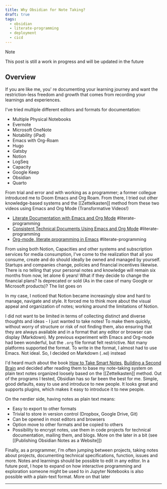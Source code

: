 ```yaml
---
title: Why Obsidian for Note Taking?
draft: true
tags:
  - obsidian
  - literate-programming
  - deployment
  - cicd
---
```


> [!note]
> This post is still a work in progress and will be updated in the future

## Overview

If you are like me, you' re documenting your learning journey and want the restriction-less freedom and growth that comes from recording your learnings and experiences.

I've tried multiple different editors and formats for documentation:

- Multiple Physical Notebooks
- Evernote
- Microsoft OneNote
- Notability (iPad)
- Emacs with Org-Roam
- Hugo
- Gatsby
- Notion
- LogSeq
- Capacity
- Google Keep
- Obsidian
- Quarto

From trial and error and with working as a programmer; a former collegue introduced me to Doom Emacs and Org Roam. From there, I tried out other knowledge-based systems and the [[Zettelkasten]] method from these two videos using Emacs and Org Mode (Transformative Videos!)

- [Literate Documentation with Emacs and Org Mode](https://www.youtube.com/@elspuddo) #literate-programming
- [Consistent Technical Documents Using Emacs and Org Mode](https://www.youtube.com/@elspuddo) #literate-programming
- [Org-mode, literate programming in Emacs](https://www.youtube.com/@niklaseklund2522) #literate-programming

From using both Notion, Capacities and other systems and subscription services for media consumption, I've come to the realization that all you consume, create and do should ideally be owned and managed by yourself. Startups and companies change, policies and financial incentives likewise. There is no telling that your personal notes and knowledge will remain six months from now, let alone 6 years! What if they decide to change the financial plans? Is deprecated or sold (As in the case of many Google or Microsoft products)? The list goes on

In my case, I noticed that Notion became increasingly slow and hard to manage, navigate and style. It forced me to think more about the visual appeal and organization of notes; working around the limitations of Notion.

I did not want to be limited in terms of collecting distinct and diverse thoughts and ideas - I just wanted to take notes! To make them quickly, without worry of structure or risk of not finding them, also ensuring that they are always available and in a format that any editor or browser can display (Markdown). My previous experiment with Emacs and Org-mode had been wonderful, but the `.org` file format felt restrictive. Not many platforms supported the format. To write in the format, I almost had to use Emacs. Not ideal. So, I decided on Markdown (`.md`) instead

I'd heard much about the book [How to Take Smart Notes](https://www.soenkeahrens.de/en/takesmartnotes), [Building a Second Brain](https://www.buildingasecondbrain.com/book) and decided after reading them to base my note-taking system on plain text notes organized loosely based on the [[Zettelkasten]] method. Out of the programs I tested, Obsidian has so far been the best for me. Simple, good defaults, easy to use and introduce to new people. It looks great and supports plugins, which makes it easy to introduce it to new people.

On the nerdier side, having notes as plain text means:

- Easy to export to other formats
- Trivial to store in version control (Dropbox, Google Drive, Git)
- Can be opened in most editors and browsers
- Option move to other formats and be copied to others
- Possibility to encrypt notes, use them in code projects for technical documentation, mailing them, and blogs. More on the later in a bit (see [[Publishing Obsidian Notes as a Website]])

Finally, as a programmer, I'm often jumping between projects, taking notes about projects, documenting technical specifications, function, issues and more. Notes and learnings should be possible to edit in any editor. In a future post, I hope to expand on how interactive programming and exploration someone might be used to in Jupyter Notebooks is also possible with a plain-text format. More on that later

---
